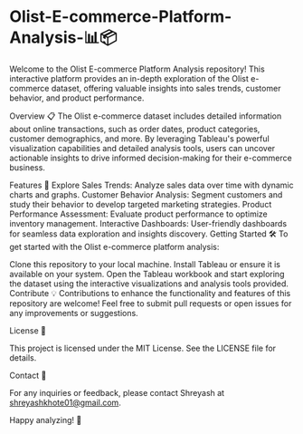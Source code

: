 # Olist-E-commerce-Platform-Analysis-📊📦

Welcome to the Olist E-commerce Platform Analysis repository! This interactive platform provides an in-depth exploration of the Olist e-commerce dataset, offering valuable insights into sales trends, customer behavior, and product performance.

Overview 📋
The Olist e-commerce dataset includes detailed information about online transactions, such as order dates, product categories, customer demographics, and more. By leveraging Tableau's powerful visualization capabilities and detailed analysis tools, users can uncover actionable insights to drive informed decision-making for their e-commerce business.

Features 🚀
Explore Sales Trends: Analyze sales data over time with dynamic charts and graphs.
Customer Behavior Analysis: Segment customers and study their behavior to develop targeted marketing strategies.
Product Performance Assessment: Evaluate product performance to optimize inventory management.
Interactive Dashboards: User-friendly dashboards for seamless data exploration and insights discovery.
Getting Started 🛠️
To get started with the Olist e-commerce platform analysis:

Clone this repository to your local machine.
Install Tableau or ensure it is available on your system.
Open the Tableau workbook and start exploring the dataset using the interactive visualizations and analysis tools provided.
Contribute 💡
Contributions to enhance the functionality and features of this repository are welcome! Feel free to submit pull requests or open issues for any improvements or suggestions.

License 📝

This project is licensed under the MIT License. See the LICENSE file for details.

Contact 📧

For any inquiries or feedback, please contact Shreyash at shreyashkhote01@gmail.com.

Happy analyzing! 🎉

